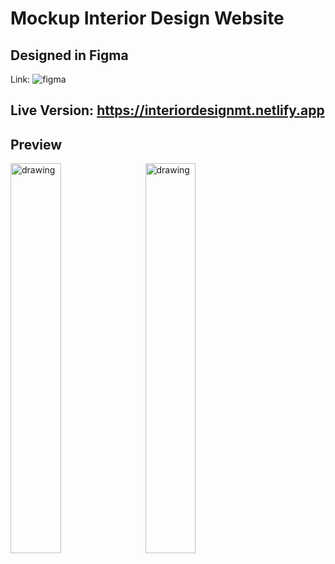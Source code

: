 # Mockup Interior Design Website

## Designed in Figma

Link: ![figma](https://www.figma.com/file/MUKuixOB40eXBiS9cAt4Vo/S2Design-Mockup)

## Live Version: https://interiordesignmt.netlify.app

## Preview

<img src="https://i.ibb.co/zrjDwTN/FullHD.png" alt="drawing" style="width:40%; margin-right: 10px"/>
<img src="https://i.ibb.co/F33rDmq/Tablet-View.png" alt="drawing" style="width:40%"/>
